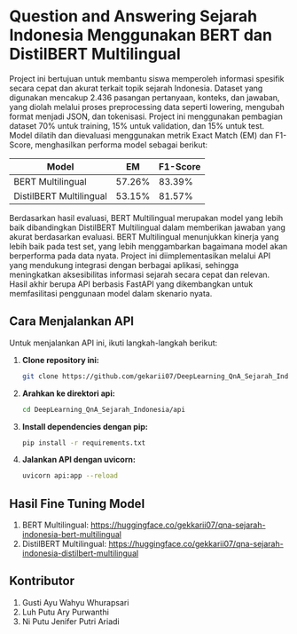 # Question and Answering Sejarah Indonesia Menggunakan BERT dan DistilBERT Multilingual
Project ini bertujuan untuk membantu siswa memperoleh informasi spesifik secara cepat dan akurat terkait topik sejarah Indonesia. Dataset yang digunakan mencakup 2.436 pasangan pertanyaan, konteks, dan jawaban, yang diolah melalui proses preprocessing data seperti lowering, mengubah format menjadi JSON, dan tokenisasi. Project ini menggunakan pembagian dataset 70% untuk training, 15% untuk validation, dan 15% untuk test. Model dilatih dan dievaluasi menggunakan metrik Exact Match (EM) dan F1-Score, menghasilkan performa model sebagai berikut:

| Model                   | EM     | F1-Score |
|-------------------------|--------|----------|
| BERT Multilingual        | 57.26% | 83.39%   |
| DistilBERT Multilingual  | 53.15% | 81.57%   |

Berdasarkan hasil evaluasi, BERT Multilingual merupakan model yang lebih baik dibandingkan DistilBERT Multilingual dalam memberikan jawaban yang akurat berdasarkan evaluasi. BERT Multilingual menunjukkan kinerja yang lebih baik pada test set, yang lebih menggambarkan bagaimana model akan berperforma pada data nyata. Project ini diimplementasikan melalui API yang mendukung integrasi dengan berbagai aplikasi, sehingga meningkatkan aksesibilitas informasi sejarah secara cepat dan relevan. Hasil akhir berupa API berbasis FastAPI yang dikembangkan untuk memfasilitasi penggunaan model dalam skenario nyata.

## Cara Menjalankan API

Untuk menjalankan API ini, ikuti langkah-langkah berikut:

1. **Clone repository ini:**
   ```bash
   git clone https://github.com/gekarii07/DeepLearning_QnA_Sejarah_Indonesia
2. **Arahkan ke direktori api:**
   ```bash
   cd DeepLearning_QnA_Sejarah_Indonesia/api
3. **Install dependencies dengan pip:**
   ```bash
   pip install -r requirements.txt
4. **Jalankan API dengan uvicorn:**
   ```bash
   uvicorn api:app --reload

## Hasil Fine Tuning Model 
1. BERT Multilingual: https://huggingface.co/gekkarii07/qna-sejarah-indonesia-bert-multilingual
2. DistilBERT Multilingual: https://huggingface.co/gekkarii07/qna-sejarah-indonesia-distilbert-multilingual

## Kontributor
1. Gusti Ayu Wahyu Whurapsari
2. Luh Putu Ary Purwanthi
3. Ni Putu Jenifer Putri Ariadi

